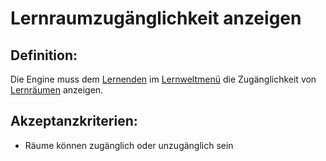 # Lernraumzugänglichkeit anzeigen


## Definition:

Die Engine muss dem [Lernenden](Lernende-GE.md) im [Lernweltmenü](EWE0024.md) die Zugänglichkeit von [Lernräumen](Lernraum-GE.md) anzeigen.

## Akzeptanzkriterien:

- Räume können zugänglich oder unzugänglich sein
